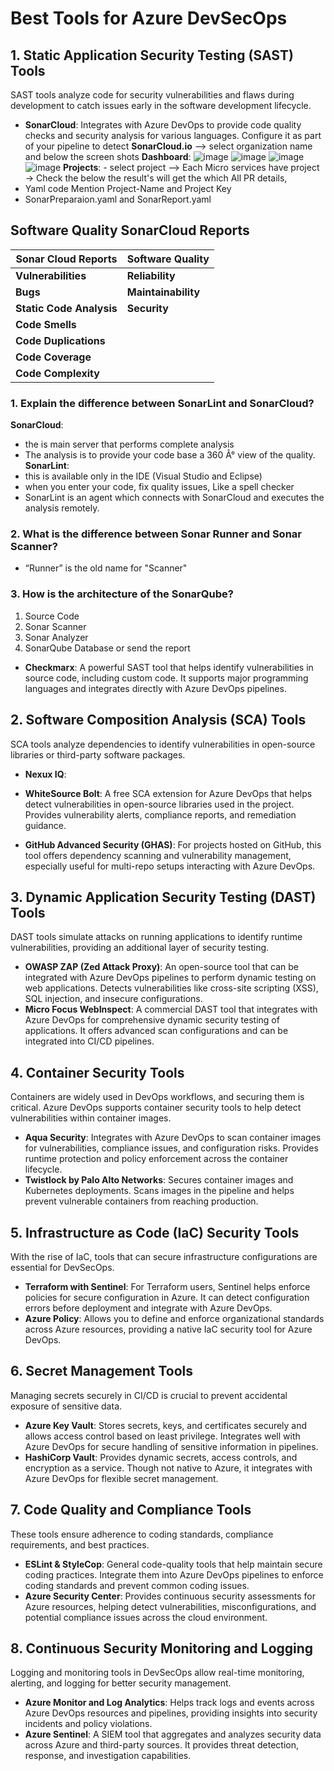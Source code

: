 # Best Tools for Azure DevSecOps

## 1. Static Application Security Testing (SAST) Tools
SAST tools analyze code for security vulnerabilities and flaws during development to catch issues early in the software development lifecycle.

- **SonarCloud**: Integrates with Azure DevOps to provide code quality checks and security analysis for various languages. Configure it as part of your pipeline to detect
**SonarCloud.io** --> select organization name and below the screen shots
**Dashboard**:
![image](https://github.com/user-attachments/assets/567f0f09-4ad3-4ae5-becb-1e02ca4a4690)
![image](https://github.com/user-attachments/assets/38e92bf7-ba7a-4314-9d72-46920b04b58f)
![image](https://github.com/user-attachments/assets/cf54c445-53f1-4518-94cd-d951bbacea69)
![image](https://github.com/user-attachments/assets/8aba1cc9-f778-499b-bf03-0df268465c7c)
**Projects**: - select project --> Each Micro services have project -> Check the below the result's
will get the which All PR details,
- Yaml code Mention Project-Name and Project Key 
- SonarPreparaion.yaml and SonarReport.yaml 

## Software Quality SonarCloud Reports
| Sonar Cloud Reports     | Software Quality           |
|-------------------------|----------------------------|
| **Vulnerabilities**     |  **Reliability**  |
| **Bugs**                |  **Maintainability**   |
| **Static Code Analysis**|   **Security**   |
| **Code Smells**         |       |
| **Code Duplications**   |       |
| **Code Coverage**       |       |
| **Code Complexity**     |       |

### 1. Explain the difference between SonarLint and SonarCloud?
**SonarCloud**:
- the is main server that performs complete analysis
- The analysis is to provide your code base a 360 Â° view of the quality.
**SonarLint**:
- this is available only in the IDE (Visual Studio and Eclipse)
- when you enter your code, fix quality issues, Like a spell checker
- SonarLint is an agent which connects with SonarCloud and executes the analysis
remotely.
### 2. What is the difference between Sonar Runner and Sonar Scanner?
- “Runner” is the old name for "Scanner"
### 3. How is the architecture of the SonarQube?
1. Source Code
2. Sonar Scanner
3. Sonar Analyzer
4. SonarQube Database or send the report
  
- **Checkmarx**: A powerful SAST tool that helps identify vulnerabilities in source code, including custom code. It supports major programming languages and integrates directly with Azure DevOps pipelines.

## 2. Software Composition Analysis (SCA) Tools
SCA tools analyze dependencies to identify vulnerabilities in open-source libraries or third-party software packages.
- **Nexux IQ**:
  
- **WhiteSource Bolt**: A free SCA extension for Azure DevOps that helps detect vulnerabilities in open-source libraries used in the project. Provides vulnerability alerts, compliance reports, and remediation guidance.
- **GitHub Advanced Security (GHAS)**: For projects hosted on GitHub, this tool offers dependency scanning and vulnerability management, especially useful for multi-repo setups interacting with Azure DevOps.

## 3. Dynamic Application Security Testing (DAST) Tools
DAST tools simulate attacks on running applications to identify runtime vulnerabilities, providing an additional layer of security testing.

- **OWASP ZAP (Zed Attack Proxy)**: An open-source tool that can be integrated with Azure DevOps pipelines to perform dynamic testing on web applications. Detects vulnerabilities like cross-site scripting (XSS), SQL injection, and insecure configurations.
- **Micro Focus WebInspect**: A commercial DAST tool that integrates with Azure DevOps for comprehensive dynamic security testing of applications. It offers advanced scan configurations and can be integrated into CI/CD pipelines.

## 4. Container Security Tools
Containers are widely used in DevOps workflows, and securing them is critical. Azure DevOps supports container security tools to help detect vulnerabilities within container images.

- **Aqua Security**: Integrates with Azure DevOps to scan container images for vulnerabilities, compliance issues, and configuration risks. Provides runtime protection and policy enforcement across the container lifecycle.
- **Twistlock by Palo Alto Networks**: Secures container images and Kubernetes deployments. Scans images in the pipeline and helps prevent vulnerable containers from reaching production.

## 5. Infrastructure as Code (IaC) Security Tools
With the rise of IaC, tools that can secure infrastructure configurations are essential for DevSecOps.

- **Terraform with Sentinel**: For Terraform users, Sentinel helps enforce policies for secure configuration in Azure. It can detect configuration errors before deployment and integrate with Azure DevOps.
- **Azure Policy**: Allows you to define and enforce organizational standards across Azure resources, providing a native IaC security tool for Azure DevOps.

## 6. Secret Management Tools
Managing secrets securely in CI/CD is crucial to prevent accidental exposure of sensitive data.

- **Azure Key Vault**: Stores secrets, keys, and certificates securely and allows access control based on least privilege. Integrates well with Azure DevOps for secure handling of sensitive information in pipelines.
- **HashiCorp Vault**: Provides dynamic secrets, access controls, and encryption as a service. Though not native to Azure, it integrates with Azure DevOps for flexible secret management.

## 7. Code Quality and Compliance Tools
These tools ensure adherence to coding standards, compliance requirements, and best practices.

- **ESLint & StyleCop**: General code-quality tools that help maintain secure coding practices. Integrate them into Azure DevOps pipelines to enforce coding standards and prevent common coding issues.
- **Azure Security Center**: Provides continuous security assessments for Azure resources, helping detect vulnerabilities, misconfigurations, and potential compliance issues across the cloud environment.

## 8. Continuous Security Monitoring and Logging
Logging and monitoring tools in DevSecOps allow real-time monitoring, alerting, and logging for better security management.

- **Azure Monitor and Log Analytics**: Helps track logs and events across Azure DevOps resources and pipelines, providing insights into security incidents and policy violations.
- **Azure Sentinel**: A SIEM tool that aggregates and analyzes security data across Azure and third-party sources. It provides threat detection, response, and investigation capabilities.
